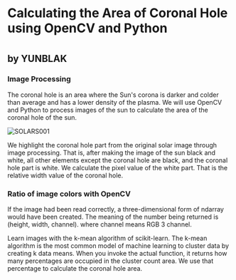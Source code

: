 # Calculating the Area of Coronal Hole using OpenCV and Python
# 
## by YUNBLAK

### Image Processing

The coronal hole is an area where the Sun's corona is darker and colder than average and has a lower density of the plasma. We will use OpenCV and Python to process images of the sun to calculate the area of the coronal hole of the sun.

![SOLARS001](https://user-images.githubusercontent.com/87653966/126169229-365020b6-5c50-4f79-be46-501e65143489.jpg)

We highlight the coronal hole part from the original solar image through image processing. That is, after making the image of the sun black and white, all other elements except the coronal hole are black, and the coronal hole part is white. We calculate the pixel value of the white part. That is the relative width value of the coronal hole.

### Ratio of image colors with OpenCV

If the image had been read correctly, a three-dimensional form of ndarray would have been created. The meaning of the number being returned is (height, width, channel). where channel means RGB 3 channel.

Learn images with the k-mean algorithm of scikit-learn. The k-mean algorithm is the most common model of machine learning to cluster data by creating k data means. When you invoke the actual function, it returns how many percentages are occupied in the cluster count area. We use that percentage to calculate the coronal hole area.
